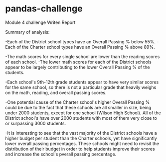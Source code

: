 # pandas-challenge
Module 4 challenge Writen Report

Summary of analysis:

-Each of the District school types have an Overall Passing % below 55%.
-Each of the Charter school types have an Overall Passing % above 89%.

-The math scores for every single school are lower than the reading scores of each school.
-The lower math scores for each of the District schools appear to be largely contributing to the lower Overall Passing % of the students.

-Each school's 9th-12th grade students appear to have very similar scores for the same school, so there is not a particular grade that heavily weighs on the math, reading, and overall passing scores.

-One potential cause of the Charter school's higher Overall Passing % could be due to the fact that these schools are all smaller in size, being under 2000 students, except for one school (Wilson High School). All of the District school's have over 2000 students with most of them very close to or surpassing 3000 students.

-It is interesting to see that the vast majority of the District schools have a higher budget per student than the Charter schools, yet have significantly lower overall passing percentages. These schools might need to revisit the distribution of their budget in order to help students improve their scores and increase the school's pverall passing percentage.
